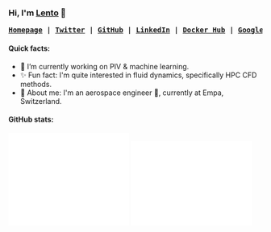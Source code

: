 ### Hi, I'm [Lento](https://manickathan.ch) 👋

<div align="center"><p><pre>
<strong><a href="https://manickathan.ch">Homepage</a> | <a href="https://twitter.com/MrLento234">Twitter</a> | <a href="https://github.com/lento234">GitHub</a> | <a href="https://www.linkedin.com/in/lento-manickathan/">LinkedIn</a> | <a href="https://hub.docker.com/u/mrlento234">Docker Hub</a> | <a href="https://scholar.google.ch/citations?user=wS-b8RcAAAAJ">Google Scholar</a></strong></pre></p></div>

#### Quick facts:

- 🔭 I’m currently working on PIV & machine learning.
- ✨ Fun fact: I'm quite interested in fluid dynamics, specifically HPC CFD methods.
- 🦊 About me: I'm an aerospace engineer 🚀, currently at Empa, Switzerland.

#### GitHub stats:

<div style="display=flex;">
<a href="https://metrics.lecoq.io/about/lento234"><img src="github-metrics-summary.svg" width="47.5%"></img></a>
<a href="https://metrics.lecoq.io/about/lento234"><img src="github-metrics-plugins.svg" width="47.5%"></img></a>
</div>
